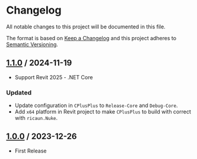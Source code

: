 # Changelog
All notable changes to this project will be documented in this file.

The format is based on [Keep a Changelog](http://keepachangelog.com/en/1.0.0/)
and this project adheres to [Semantic Versioning](http://semver.org/spec/v2.0.0.html).

## [1.1.0] / 2024-11-19
- Support Revit 2025 - .NET Core
### Updated
- Update configuration in `CPlusPlus` to `Release-Core` and `Debug-Core`.
- Add `x64` platform in Revit project to make `CPlusPlus` to build with correct with `ricaun.Nuke`.

## [1.0.0] / 2023-12-26
- First Release

[vNext]: ../../compare/1.0.0...HEAD
[1.1.0]: ../../compare/1.0.0...1.1.0
[1.0.0]: ../../compare/1.0.0